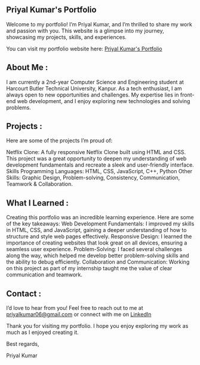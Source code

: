 Priyal Kumar's Portfolio 
---------------------------

Welcome to my portfolio! I’m Priyal Kumar, and I’m thrilled to share my work and passion with you. This website is a glimpse into my journey, showcasing my projects, skills, and experiences.

You can visit my portfolio website here: [Priyal Kumar's Portfolio](https://priyalkumar01.github.io/priyalkumar.github.io/)

About Me : 
-------------
I am currently a 2nd-year Computer Science and Engineering student at Harcourt Butler Technical University, Kanpur. As a tech enthusiast, I am always open to new opportunities and challenges. My expertise lies in front-end web development, and I enjoy exploring new technologies and solving problems.

Projects : 
---------------
Here are some of the projects I’m proud of:

Netflix Clone: A fully responsive Netflix Clone built using HTML and CSS. This project was a great opportunity to deepen my understanding of web development fundamentals and recreate a sleek and user-friendly interface.
Skills
Programming Languages: HTML, CSS, JavaScript, C++, Python
Other Skills: Graphic Design, Problem-solving, Consistency, Communication, Teamwork & Collaboration.

What I Learned : 
-------------------
Creating this portfolio was an incredible learning experience.
Here are some of the key takeaways:
Web Development Fundamentals: I improved my skills in HTML, CSS, and JavaScript, gaining a deeper understanding of how to structure and style web pages effectively.
Responsive Design: I learned the importance of creating websites that look great on all devices, ensuring a seamless user experience.
Problem-Solving: I faced several challenges along the way, which helped me develop better problem-solving skills and the ability to debug efficiently.
Collaboration and Communication: Working on this project as part of my internship taught me the value of clear communication and teamwork.

Contact : 
-----------
I’d love to hear from you! Feel free to reach out to me at priyalkumar06@gmail.com or connect with me on [LinkedIn](https://www.linkedin.com/in/priyal-kumar-29b26529a/)

Thank you for visiting my portfolio. I hope you enjoy exploring my work as much as I enjoyed creating it.

Best regards,

Priyal Kumar

